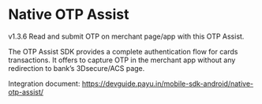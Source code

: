 # Native OTP Assist

v1.3.6
Read and submit OTP on merchant page/app with this OTP Assist.

The OTP Assist SDK provides a complete authentication flow for cards transactions. It offers to capture OTP in the merchant app without any redirection to bank’s 3Dsecure/ACS page.

Integration document: https://devguide.payu.in/mobile-sdk-android/native-otp-assist/


